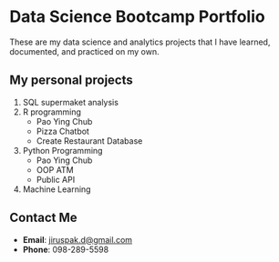 # Data Science Bootcamp Portfolio
These are my data science and analytics projects that I have learned, documented, and practiced on my own.

## My personal projects

1. SQL supermaket analysis
2. R programming
    - Pao Ying Chub
    - Pizza Chatbot
    - Create Restaurant Database
3. Python Programming
    - Pao Ying Chub
    - OOP ATM
    - Public API
4. Machine Learning

## Contact Me
- **Email**: jiruspak.d@gmail.com
- **Phone**: 098-289-5598
